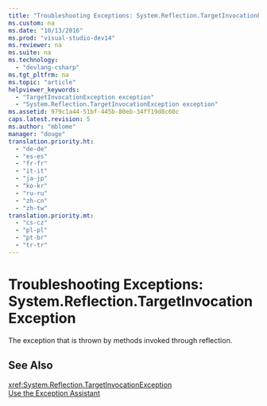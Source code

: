 ```yaml
---
title: "Troubleshooting Exceptions: System.Reflection.TargetInvocationException"
ms.custom: na
ms.date: "10/13/2016"
ms.prod: "visual-studio-dev14"
ms.reviewer: na
ms.suite: na
ms.technology: 
  - "devlang-csharp"
ms.tgt_pltfrm: na
ms.topic: "article"
helpviewer_keywords: 
  - "TargetInvocationException exception"
  - "System.Reflection.TargetInvocationException exception"
ms.assetid: 979c1a44-51bf-445b-80eb-34ff19d8c60c
caps.latest.revision: 5
ms.author: "mblome"
manager: "douge"
translation.priority.ht: 
  - "de-de"
  - "es-es"
  - "fr-fr"
  - "it-it"
  - "ja-jp"
  - "ko-kr"
  - "ru-ru"
  - "zh-cn"
  - "zh-tw"
translation.priority.mt: 
  - "cs-cz"
  - "pl-pl"
  - "pt-br"
  - "tr-tr"
---
```

# Troubleshooting Exceptions: System.Reflection.TargetInvocationException
The exception that is thrown by methods invoked through reflection.  
  
## See Also  
 <xref:System.Reflection.TargetInvocationException>   
 [Use the Exception Assistant](../Topic/How%20to:%20Use%20the%20Exception%20Assistant.md)